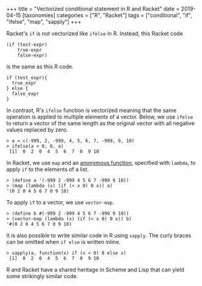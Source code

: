 +++
title = "Vectorized conditional statement in R and Racket"
date = 2019-04-15
[taxonomies]
categories = ["R", "Racket"]
tags = ["conditional", "if", "ifelse", "map", "sapply"]
+++

Racket's `if` is not vectorized like `ifelse` in R. Instead, this Racket code

<!-- more -->

```
(if (test-expr)
    true-expr
    false-expr)
```

is the same as this R code.

```
if (test_expr){
  true_expr
} else {
  false_expr
}
```

In contrast, R's `ifelse` function is vectorized meaning that the same operation is applied to multiple elements of a vector. Below, we use `ifelse` to return a vector of the same length as the original vector with all negative values replaced by zero.

```
> a = c(-999, 2, -999, 4, 5, 6, 7, -999, 9, 10)
> ifelse(a < 0, 0, a)
 [1]  0  2  0  4  5  6  7  0  9 10
```

In Racket, we use `map` and an [anonymous function](https://en.wikipedia.org/wiki/Anonymous_function), specified with `lambda`, to apply `if` to the elements of a list.

```
> (define a '(-999 2 -999 4 5 6 7 -999 9 10))
> (map (lambda (x) (if (< x 0) 0 x)) a)
'(0 2 0 4 5 6 7 0 9 10)
```

To apply `if` to a vector, we use `vector-map`.

```
> (define b #(-999 2 -999 4 5 6 7 -999 9 10))
> (vector-map (lambda (x) (if (< x 0) 0 x)) b)
'#(0 2 0 4 5 6 7 0 9 10)
```

It is also possible to write similar code in R using `sapply`. The curly braces can be omitted when `if else` is written inline.

```
> sapply(a, function(x) if (x < 0) 0 else x)
 [1]  0  2  0  4  5  6  7  0  9 10
```

R and Racket have a shared heritage in Scheme and Lisp that can yield some strikingly similar code.
